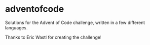 # adventofcode
Solutions for the Advent of Code challenge, written in a few different languages.

Thanks to Eric Wastl for creating the challenge!

